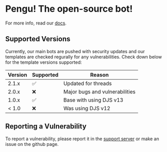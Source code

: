 # Pengu! The open-source bot!

For more info, read our [docs](https://github.com/pengu-bot?view_as=public#welcome-to-the-pengubot-repo).

## Supported Versions

Currently, our main bots are pushed with security updates and our templates are checked regurally for any vulnerabilities. Check down below for the template versions supported:

| Version | Supported          | Reason |
| ------- | ------------------ |-----|
| 2.1.x   | :white_check_mark: | Updated for threads |
| 2.0.x   | :x:                | Major bugs and vulnerabilities |
| 1.0.x   | :white_check_mark: | Base with using DJS v13 |
| < 1.0   | :x:                | Was using DJS v12 |

## Reporting a Vulnerability

To report a vulnerability, please report it in the [support server](https://discord.gg/qW9mktKVBQ) or make an issue on the github page.
